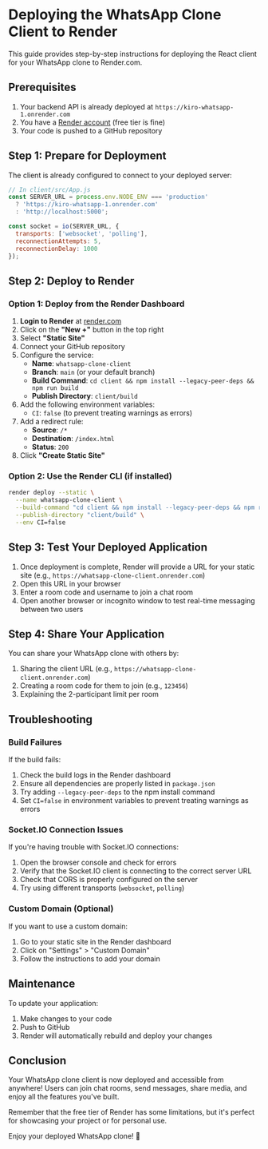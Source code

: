 # Deploying the WhatsApp Clone Client to Render

This guide provides step-by-step instructions for deploying the React client for your WhatsApp clone to Render.com.

## Prerequisites

1. Your backend API is already deployed at `https://kiro-whatsapp-1.onrender.com`
2. You have a [Render account](https://render.com/) (free tier is fine)
3. Your code is pushed to a GitHub repository

## Step 1: Prepare for Deployment

The client is already configured to connect to your deployed server:

```javascript
// In client/src/App.js
const SERVER_URL = process.env.NODE_ENV === 'production' 
  ? 'https://kiro-whatsapp-1.onrender.com'
  : 'http://localhost:5000';

const socket = io(SERVER_URL, {
  transports: ['websocket', 'polling'],
  reconnectionAttempts: 5,
  reconnectionDelay: 1000
});
```

## Step 2: Deploy to Render

### Option 1: Deploy from the Render Dashboard

1. **Login to Render** at [render.com](https://render.com/)
2. Click on the **"New +"** button in the top right
3. Select **"Static Site"**
4. Connect your GitHub repository
5. Configure the service:
   - **Name**: `whatsapp-clone-client`
   - **Branch**: `main` (or your default branch)
   - **Build Command**: `cd client && npm install --legacy-peer-deps && npm run build`
   - **Publish Directory**: `client/build`
6. Add the following environment variables:
   - `CI`: `false` (to prevent treating warnings as errors)
7. Add a redirect rule:
   - **Source**: `/*`
   - **Destination**: `/index.html`
   - **Status**: `200`
8. Click **"Create Static Site"**

### Option 2: Use the Render CLI (if installed)

```bash
render deploy --static \
  --name whatsapp-clone-client \
  --build-command "cd client && npm install --legacy-peer-deps && npm run build" \
  --publish-directory "client/build" \
  --env CI=false
```

## Step 3: Test Your Deployed Application

1. Once deployment is complete, Render will provide a URL for your static site
   (e.g., `https://whatsapp-clone-client.onrender.com`)
2. Open this URL in your browser
3. Enter a room code and username to join a chat room
4. Open another browser or incognito window to test real-time messaging between two users

## Step 4: Share Your Application

You can share your WhatsApp clone with others by:

1. Sharing the client URL (e.g., `https://whatsapp-clone-client.onrender.com`)
2. Creating a room code for them to join (e.g., `123456`)
3. Explaining the 2-participant limit per room

## Troubleshooting

### Build Failures

If the build fails:

1. Check the build logs in the Render dashboard
2. Ensure all dependencies are properly listed in `package.json`
3. Try adding `--legacy-peer-deps` to the npm install command
4. Set `CI=false` in environment variables to prevent treating warnings as errors

### Socket.IO Connection Issues

If you're having trouble with Socket.IO connections:

1. Open the browser console and check for errors
2. Verify that the Socket.IO client is connecting to the correct server URL
3. Check that CORS is properly configured on the server
4. Try using different transports (`websocket`, `polling`)

### Custom Domain (Optional)

If you want to use a custom domain:

1. Go to your static site in the Render dashboard
2. Click on "Settings" > "Custom Domain"
3. Follow the instructions to add your domain

## Maintenance

To update your application:

1. Make changes to your code
2. Push to GitHub
3. Render will automatically rebuild and deploy your changes

## Conclusion

Your WhatsApp clone client is now deployed and accessible from anywhere! Users can join chat rooms, send messages, share media, and enjoy all the features you've built.

Remember that the free tier of Render has some limitations, but it's perfect for showcasing your project or for personal use.

Enjoy your deployed WhatsApp clone! 🚀